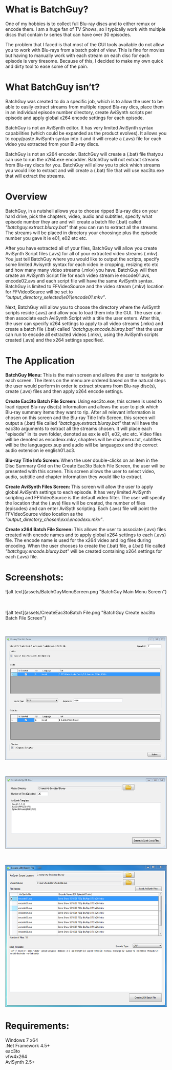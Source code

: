 <h1>What is BatchGuy?</h1>
One of my hobbies is to collect full Blu-ray discs and to either remux or encode them.  I am a huge fan of TV Shows, so I typically work with multiple discs that contain tv series that can have over 30 episodes.


The problem that I faced is that most of the GUI tools available do not allow you to work with Blu-rays from a batch point of view.  This is fine for movies but having to manually work with each stream on each disc for each episode is very tiresome.  Because of this, I decided to make my own quick and dirty tool to ease some of the pain. 


<h1>What BatchGuy isn’t?</h1>
BatchGuy was created to do a specific job, which is to allow the user to be able to easily extract streams from multiple ripped Blu-ray dics, place them in an individual episode number directory, create AviSynth scripts per episode and apply global x264 encode settings for each episode.  


BatchGuy is not an AviSynth editor.  It has very limited AviSynth syntax capabilities (which could be expanded as the product evolves).  It allows you to copy/paste AviSynth syntax into it and it will create a (.avs) file for each video you extracted from your Blu-ray discs.


BatchGuy is not an x264 encoder.  BatchGuy will create a (.bat) file thatyou can use to run the x264.exe encodder.  BatchGuy will not extract streams from Blu-ray discs for you.  BatchGuy will allow you to pick which streams you would like to extract and will create a (.bat) file that will use eac3to.exe that will extract the streams.


<h1>Overview</h1>
BatchGuy, in a nutshell allows you to choose ripped Blu-ray dics on your hard drive, pick the chapters, video, audio and subtitles, specify what episode number they are and will create a batch file (.bat) called <i>"batchguy.extract.bluray.bat"</i> that you can run to extract all the streams.  The streams will be placed in directory your choosinge plus the episode number you gave it ie e01, e02 etc etc.


After you have extracted all of your files, BatchGuy will allow you create AviSynth Script files (.avs) for all of your extracted video streams (.mkv).  You just tell BatchGuy where you would like to output the scripts, specify some limited Avisynth syntax for each video ie cropping, resizing etc etc and how many many video streams (.mkv) you have.  BatchGuy will then create an AviSynth Script file for each video stream ie encode01.avs, encode02.avs and each script file will have the same AviSynth syntax.  BatchGuy is limited to FFVideoSource and the video stream (.mkv) location for FFVideoSource will be set to <i>“output_directory_selected\e01\encode01.mkv”</i>.


Next, BatchGuy will allow you to choose the directory where the AviSynth scripts reside (.avs) and allow you to load them into the GUI.  The user can then associate each AviSynth Script with a title the user enters.  After this, the user can specify x264 settings to apply to all video streams (.mkv) and create a batch file (.bat) called <i>"batchguy.encode.bluray.bat"</i> that the user can run to encode all extracted videos (.mkv), using the AviSynth scripts created (.avs) and the x264 settings specified.

<h1>The Application</h1>
<b>BatchGuy Menu: </b> This is the main screen and allows the user to navigate to each screen.  The items on the menu are ordered based on the natural steps the user would perform in order ie extract streams from Blu-ray disc(s), create (.avs) files and then apply x264 encode settings.

<b>Create Eac3to Batch File Screen: </b> Using eac3to.exe, this screen is used to load ripped Blu-ray disc(s) information and allows the user to pick which Blu-ray summary items they want to rip.  After all relevant information is chosen on this screen and the Blu-ray Title Info Screen, this screen will output a (.bat) file called <i>"batchguy.extract.bluray.bat"</i> that will have the eac3to arguments to extract all the streams chosen.  It will place each "episode" in its own folder, denoted as exx ie e01, e02, etc etc.  Video files will be denoted as encodexx.mkv, chapters will be chapterxx.txt, subtitles will be the languagexx.sup and audio will be languagexx and the correct audio extension ie english01.ac3.

<b>Blu-ray Title Info Screen: </b> When the user double-clicks on an item in the Disc Summary Grid on the Create Eac3to Batch File Screen, the user will be presented with this screen.  This screen allows the user to select video, audio, subtitle and chapter information they would like to extract.

<b>Create AviSynth Files Screen: </b> This screen will allow the user to apply global AviSynth settings to each episode.  It has very limited AviSynth scripting and FFVideoSource is the default video filter.  The user will specify the location that the (.avs) files will be created, the number of files (episodes) and can enter AviSyth scripting.  Each (.avs) file will point the FFVideoSource video location as the <i>"output_directory_chosen\exx\encodexx.mkv"</i>.

<b>Create x264 Batch File Screen: </b> This allows the user to associate (.avs) files created with encode names and to apply global x264 settings to each (.avs) file.  The encode name is used for the x264 video and log files during encoding.  When the user chooses to create the (.bat) file, a (.bat) file called <i>"batchguy.encode.bluray.bat"</i> will be created containing x264 settings for each (.avs) file.

<h1>Screenshots:</h1>
![alt text](assets/BatchGuyMenuScreen.png "BatchGuy Main Menu Screen")

<br><br>
![alt text](assets/CreateEac3toBatch File.png "BatchGuy Create eac3to Batch File Screen")

<br><br>
![alt text](assets/Blu-rayTitleInfoForm.png "BatchGuy Blu-ray Title Information Screen")

<br><br>
![alt text](assets/CreateAviSynthFiles.png "BatchGuy Create AviSynth Files Screen")

<br><br>
![alt text](assets/CreateX264BatchFile.png "BatchGuy Create x264 Batch File Screen")


<h1>Requirements:</h1>
Windows 7 x64 <br>
.Net Framework 4.5+<br>
eac3to<br>
vfw4x264<br>
AviSynth 2.5+<br>
